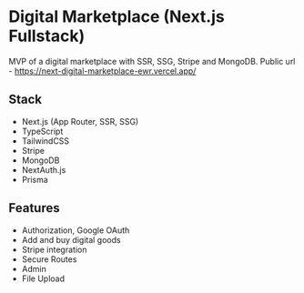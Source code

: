 # Digital Marketplace (Next.js Fullstack)

MVP of a digital marketplace with SSR, SSG, Stripe and MongoDB.
Public url - https://next-digital-marketplace-ewr.vercel.app/


## Stack
- Next.js (App Router, SSR, SSG)
- TypeScript
- TailwindCSS
- Stripe
- MongoDB
- NextAuth.js
- Prisma

## Features
- Authorization, Google OAuth
- Add and buy digital goods
- Stripe integration
- Secure Routes
- Admin
- File Upload
